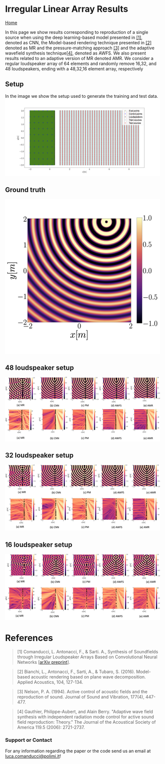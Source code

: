 
# Irregular Linear Array Results

[Home](/deep_learning_soundfield_synthesis_irregular_array/index.html) 


In this page we show results corresponding to reproduction of a single source when using the deep learning-based model presented in  [[1]](#references), denoted as CNN, the Model-based rendering technique presented in [[2]](#references) denoted as MR and the pressure-matching approach [[3]](#references) and the adaptive wavefield synthesis technique[[4]](#references), denoted as AWFS. We also present results related to an adaptive version of MR denoted AMR. We consider a regular loudspeaker array of 64 elements and randomly remove 16,32, and 48 loudspeakers, ending with a 48,32,16 element array, respectively

## Setup
In the image we show the setup used to generate the training and test data.
![real soundfield](images/linear/setup.png)

## Ground truth
![real soundfield](images/linear/gt.png)

## 48 loudspeaker setup
![real soundfield](images/linear/16_ldspks.png)

## 32 loudspeaker setup
![real soundfield](images/linear/32_ldspks.png)
## 16 loudspeaker setup
![real soundfield](images/linear/48_ldspks.png)


# References
>[1] Comanducci, L. Antonacci, F., &  Sarti. A., Synthesis of Soundfields through Irregular Loudspeaker Arrays Based on Convolutional Neural Networks [[arXiv preprint]()].

>[2] Bianchi, L., Antonacci, F., Sarti, A., & Tubaro, S. (2016). Model-based acoustic rendering based on plane wave decomposition. Applied Acoustics, 104, 127-134.

>[3] Nelson, P. A. (1994). Active control of acoustic fields and the reproduction of sound. Journal of Sound and Vibration, 177(4), 447-477.

>[4] Gauthier, Philippe-Aubert, and Alain Berry. "Adaptive wave field synthesis with independent radiation mode control for active sound field reproduction: Theory." The Journal of the Acoustical Society of America 119.5 (2006): 2721-2737.


### Support or Contact
For any information regarding the paper or the code send us an email at <luca.comanducci@polimi.it>!

